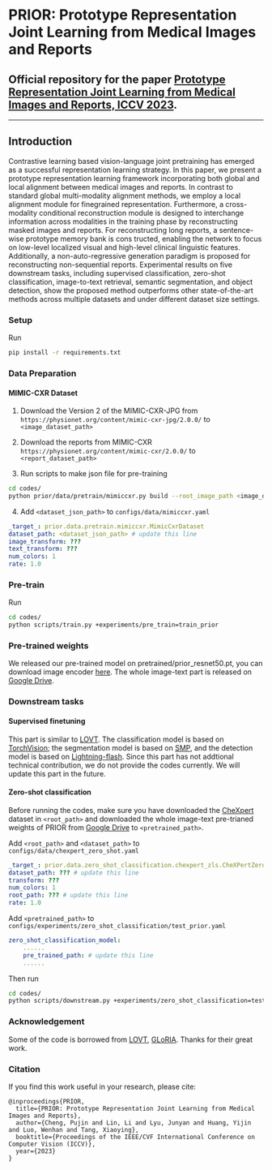 # PRIOR: Prototype Representation Joint Learning from Medical Images and Reports

## Official repository for the paper [Prototype Representation Joint Learning from Medical Images and Reports, ICCV 2023](https://arxiv.org/abs/2307.12577). 
----

## Introduction
Contrastive learning based vision-language joint pretraining has emerged as a successful representation learning strategy. In this paper, we present a prototype representation learning framework incorporating both global
and local alignment between medical images and reports. In contrast to standard global multi-modality alignment
methods, we employ a local alignment module for finegrained representation. Furthermore, a cross-modality conditional reconstruction module is designed to interchange information across modalities in the training phase by reconstructing masked images and reports. For reconstructing long reports, a sentence-wise prototype memory bank is cons tructed, enabling the network to focus on low-level localized visual and high-level clinical linguistic features. Additionally, a non-auto-regressive generation paradigm is proposed for reconstructing non-sequential reports. Experimental results on five downstream tasks, including supervised classification, zero-shot classification, image-to-text retrieval, semantic segmentation, and object detection, show the proposed method outperforms other state-of-the-art methods across multiple datasets and under different dataset size settings.



### Setup
Run 

```bash
pip install -r requirements.txt
```



###  Data Preparation

#### MIMIC-CXR Dataset

1. Download the Version 2 of the MIMIC-CXR-JPG from `https://physionet.org/content/mimic-cxr-jpg/2.0.0/` to `<image_dataset_path>`

2. Download the reports from MIMIC-CXR `https://physionet.org/content/mimic-cxr/2.0.0/` to `<report_dataset_path>`

3. Run scripts to make json file for pre-training

   

```bash
cd codes/
python prior/data/pretrain/mimiccxr.py build --root_image_path <image_dataset_path> --root_report_path <report_dataset_path> --save_path <dataset_json_path> --meta_csv_path <meta_csv_path>
```

4. Add `<dataset_json_path>` to `configs/data/mimiccxr.yaml`

```yaml
_target_: prior.data.pretrain.mimiccxr.MimicCxrDataset
dataset_path: <dataset_json_path> # update this line
image_transform: ???
text_transform: ???
num_colors: 1
rate: 1.0
```



### Pre-train

Run

```bash
cd codes/
python scripts/train.py +experiments/pre_train=train_prior
```



### Pre-trained weights
We released our pre-trained model on pretrained/prior_resnet50.pt, you can download image encoder [here](https://github.com/QtacierP/PRIOR/blob/main/pretrained/prior_resnet50.pt). The whole image-text part is released on [Google Drive](https://drive.google.com/file/d/1n6i775ztUSFBYhAlAIL6Ftvq5ZiXQsnN/view?usp=drive_link).


### Downstream tasks
#### Supervised finetuning
This part is similar to [LOVT](https://github.com/philip-mueller/lovt). The classification model is based on [TorchVision](https://github.com/pytorch/vision); the segmentation model is based on [SMP](https://github.com/qubvel/segmentation_models.pytorch), and the detection model is based on [Lightning-flash](https://github.com/Lightning-Universe/lightning-flash). Since this part has not addtional technical contribution, we do not provide the codes currently. We will update this part in the future.

#### Zero-shot classification
Before running the codes, make sure you have downloaded the [CheXpert](https://stanfordmlgroup.github.io/competitions/chexpert/) dataset in `<root_path>` and downloaded the whole image-text pre-trianed weights of PRIOR from [Google Drive](https://drive.google.com/file/d/1n6i775ztUSFBYhAlAIL6Ftvq5ZiXQsnN/view?usp=drive_link) to `<pretrained_path>`. 

Add `<root_path>` and `<dataset_path>` to `configs/data/chexpert_zero_shot.yaml`

```yaml
_target_: prior.data.zero_shot_classification.chexpert_zls.CheXPertZeroClsDataset
dataset_path: ??? # update this line
transform: ???
num_colors: 1
root_path: ??? # update this line
rate: 1.0
```
Add `<pretrained_path>` to `configs/experiments/zero_shot_classification/test_prior.yaml`

```yaml
zero_shot_classification_model:
    ......
    pre_trained_path: # update this line
    ......
``````

Then run

```bash
cd codes/
python scripts/downstream.py +experiments/zero_shot_classification=test_prior
```


### Acknowledgement
Some of the code is borrowed from [LOVT](https://github.com/philip-mueller/lovt), [GLoRIA](https://github.com/marshuang80/gloria). Thanks for their great work.


### Citation
If you find this work useful in your research, please cite:
```
@inproceedings{PRIOR,
  title={PRIOR: Prototype Representation Joint Learning from Medical Images and Reports},
  author={Cheng, Pujin and Lin, Li and Lyu, Junyan and Huang, Yijin and Luo, Wenhan and Tang, Xiaoying},
  booktitle={Proceedings of the IEEE/CVF International Conference on Computer Vision (ICCV)},
  year={2023}
}
```
